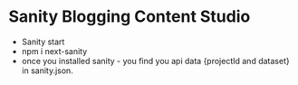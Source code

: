 # Sanity Blogging Content Studio

- Sanity start
- npm i next-sanity
- once you installed sanity - you find you api data {projectId and dataset} in sanity.json.
